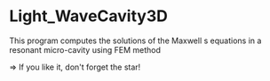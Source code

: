 # Light_WaveCavity3D
This program computes the solutions of the Maxwell s equations in a resonant micro-cavity using FEM method


=> If you like it, don't forget the star!
